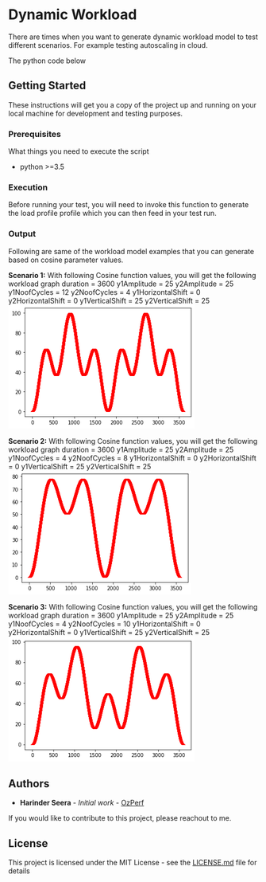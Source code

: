 # Dynamic Workload
There are times when you want to generate dynamic workload model to test different scenarios. For example testing autoscaling in cloud. 

The python code below  


## Getting Started

These instructions will get you a copy of the project up and running on your local machine for development and testing purposes.

### Prerequisites

What things you need to execute the script

* python >=3.5


### Execution

Before running your test, you will need to invoke this function to generate the load profile profile which you can then feed in your test run.

### Output
Following are same of the workload model examples that you can generate based on cosine parameter values.

**Scenario 1:**
With following Cosine function values, you will get the following workload graph
duration = 3600
y1Amplitude = 25
y2Amplitude = 25
y1NoofCycles = 12
y2NoofCycles = 4
y1HorizontalShift = 0
y2HorizontalShift = 0
y1VerticalShift = 25
y2VerticalShift = 25
![Alt text](/image/Image1.png?raw=true "Optional Title")


**Scenario 2:**
With following Cosine function values, you will get the following workload graph
duration = 3600
y1Amplitude = 25
y2Amplitude = 25
y1NoofCycles = 4
y2NoofCycles = 8
y1HorizontalShift = 0
y2HorizontalShift = 0
y1VerticalShift = 25
y2VerticalShift = 25
![Alt text](/image/Image2.png?raw=true "Optional Title")

**Scenario 3:**
With following Cosine function values, you will get the following workload graph
duration = 3600
y1Amplitude = 25
y2Amplitude = 25
y1NoofCycles = 4
y2NoofCycles = 10
y1HorizontalShift = 0
y2HorizontalShift = 0
y1VerticalShift = 25
y2VerticalShift = 25
![Alt text](/image/Image3.png?raw=true "Optional Title")


## Authors

* **Harinder Seera** - *Initial work* - [OzPerf](https://ozperf.com/)

If you would like to contribute to this project, please reachout to me.

## License

This project is licensed under the MIT License - see the [LICENSE.md](LICENSE.md) file for details
